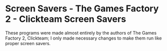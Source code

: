 # Screen Savers - The Games Factory 2 - Clickteam Screen Savers
These programs were made almost entirely by the authors of The Games Factory 2, Clickteam; I only made necessary changes to make them run like proper screen savers.